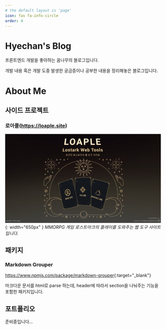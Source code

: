 ```yaml
---
# the default layout is 'page'
icon: fas fa-info-circle
order: 4
---
```


# Hyechan's Blog
프론트엔드 개발을 좋아하는 꿈나무의 블로그입니다.

개발 내용 혹은 개발 도중 발생한 궁금증이나 공부한 내용을 정리해놓은 블로그입니다.

# About Me
## 사이드 프로젝트
### 로아플(<https://loaple.site>)
![로아플메인페이지](/assets/img/captures/8.png){: width="650px" }
_MMORPG 게임 로스트아크의 플레이를 도와주는 웹 도구 사이트입니다._

## 패키지
### Markdown Grouper
<https://www.npmjs.com/package/markdown-grouper>{:target="_blank"}

마크다운 문서를 html로 parse 하는데, header에 따라서 section을 나눠주는 기능을 포함한 패키지입니다.

## 포트폴리오
준비중입니다...